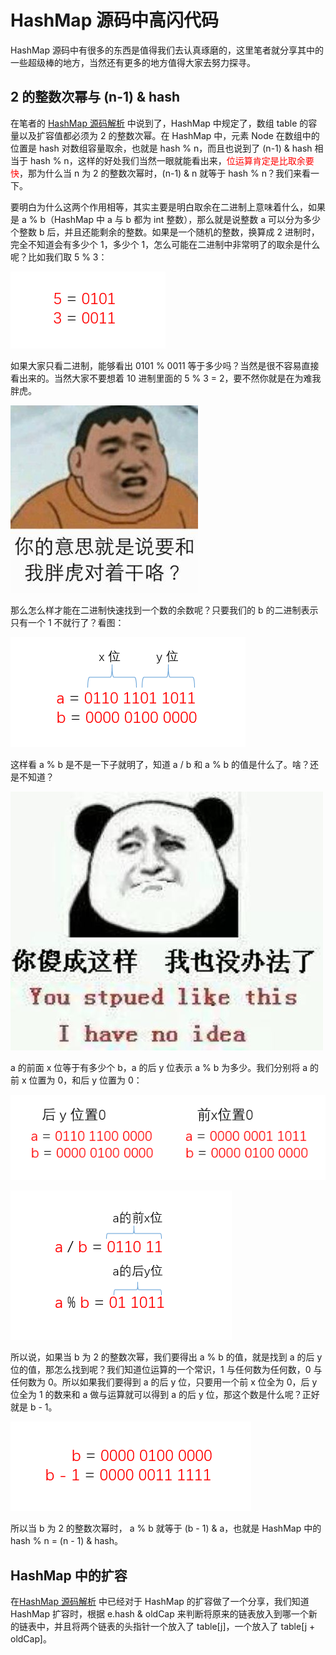 # HashMap 源码中高闪代码

  HashMap 源码中有很多的东西是值得我们去认真琢磨的，这里笔者就分享其中的一些超级棒的地方，当然还有更多的地方值得大家去努力探寻。

## 2 的整数次幂与 (n-1) & hash 

  在笔者的 [HashMap 源码解析](https://github.com/YoungTime/CodeShare/blob/master/JDK-Code/HashMap%20%E6%BA%90%E7%A0%81%E8%A7%A3%E8%AF%BB.md) 中说到了，HashMap 中规定了，数组 table 的容量以及扩容值都必须为 2 的整数次幂。在 HashMap 中，元素 Node 在数组中的位置是 hash 对数组容量取余，也就是 hash % n，而且也说到了 (n-1) & hash 相当于 hash % n，这样的好处我们当然一眼就能看出来，<font color=red>位运算肯定是比取余要快</font>，那为什么当 n 为 2 的整数次幂时，(n-1) & n 就等于 hash % n？我们来看一下。



  要明白为什么这两个作用相等，其实主要是明白取余在二进制上意味着什么，如果是 a % b（HashMap 中 a 与 b 都为 int 整数），那么就是说整数 a 可以分为多少个整数 b 后，并且还能剩余的整数。如果是一个随机的整数，换算成 2 进制时，完全不知道会有多少个 1，多少个 1，怎么可能在二进制中非常明了的取余是什么呢？比如我们取 5 % 3：

   ![hashmap_2_1](../image/hashmap_2_1.png)

  如果大家只看二进制，能够看出 0101 % 0011 等于多少吗？当然是很不容易直接看出来的。当然大家不要想着 10 进制里面的 5 % 3 = 2，要不然你就是在为难我胖虎。

![hashmap_2_2](../image/hashmap_2_2.jpg)

  那么怎么样才能在二进制快速找到一个数的余数呢？只要我们的 b 的二进制表示只有一个 1 不就行了？看图：

![hashmap_2_3](../image/hashmap_2_3.png)

  这样看 a % b 是不是一下子就明了，知道 a / b 和 a % b 的值是什么了。啥？还是不知道？

![hashmap_2_4](../image/hashmap_2_4.png)

  a 的前面 x 位等于有多少个 b，a 的后 y 位表示 a % b 为多少。我们分别将 a 的前 x 位置为 0，和后 y 位置为 0：

![hashmap_2_5](../image/hashmap_2_5.png)

![hashmap_2_6](../image/hashmap_2_6.png)

  所以说，如果当 b 为 2 的整数次幂，我们要得出 a % b 的值，就是找到 a 的后 y 位的值，那怎么找到呢？我们知道位运算的一个常识，1 与任何数为任何数，0 与任何数为 0。所以如果我们要得到 a 的后 y 位，只要用一个前 x 位全为 0，后 y 位全为 1 的数来和 a 做与运算就可以得到 a 的后 y 位，那这个数是什么呢？正好就是 b - 1。

![hashmap_2_7](../image/hashmap_2_7.png)

  所以当 b 为 2 的整数次幂时， a % b 就等于 (b - 1) & a，也就是 HashMap 中的 hash % n = (n - 1) & hash。

## HashMap 中的扩容

   在[HashMap 源码解析](https://github.com/YoungTime/CodeShare/blob/master/JDK-Code/HashMap%20%E6%BA%90%E7%A0%81%E8%A7%A3%E8%AF%BB.md) 中已经对于 HashMap 的扩容做了一个分享，我们知道 HashMap 扩容时，根据 e.hash & oldCap 来判断将原来的链表放入到哪一个新的链表中，并且将两个链表的头指针一个放入了 table[j]，一个放入了 table[j + oldCap]。


